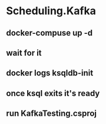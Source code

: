 # Scheduling.Kafka
## docker-compuse up -d
## wait for it
## docker logs ksqldb-init
## once ksql exits it's ready
## run KafkaTesting.csproj

